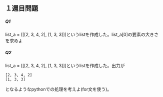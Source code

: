 ## １週目問題
#####   Q1
list_a = [[[2, 3, 4, 2], [1, 3, 3]]]というlistを作成した。list_a[0]の要素の大きさを求めよ

##### Q2
list_a = [[[2, 3, 4, 2], [1, 3, 3]]]というlistを作成した。出力が
```
[2, 3, 4, 2]
[1, 3, 3]
```
となるようなpythonでの処理を考えよ(for文を使う)。

